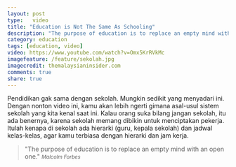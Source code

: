 ```yaml
---
layout: post
type:	video
title: "Education is Not The Same As Schooling"
description: "The purpose of education is to replace an empty mind with an open one"
category: education
tags: [education, video]
video: https://www.youtube.com/watch?v=Omx5KrRVkMc
imagefeature: /feature/sekolah.jpg
imagecredit: themalaysianinsider.com
comments: true
share: true
---
```


Pendidikan gak sama dengan sekolah. Mungkin sedikit yang menyadari ini. Dengan nonton video ini, kamu akan lebih ngerti gimana asal-usul sistem sekolah yang kita kenal saat ini. Kalau orang suka bilang jangan sekolah, itu ada benernya, karena sekolah memang dibikin untuk menciptakan pekerja. Itulah kenapa di sekolah ada hierarki (guru, kepala sekolah) dan jadwal kelas-kelas, agar kamu terbiasa dengan hierarki dan jam kerja.

> "The purpose of education is to replace an empty mind with an open one."
><small><cite title="Malcolm Forbes">Malcolm Forbes</cite></small>